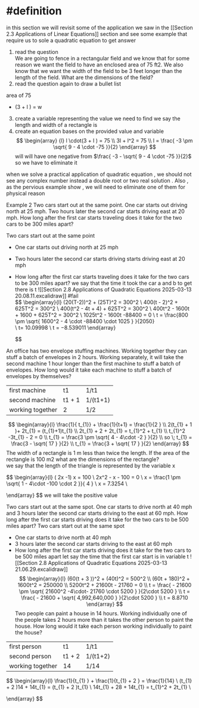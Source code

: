 # #definition 
in this section we will revisit some of the application we saw  in the [[Section 2.3 Applications of Linear Equations]] section and see  some example  that require us to sole  a quadratic equation to get answer 
1.  read the  question  
We are going to fence in a rectangular field and we know that for some reason we want the field to have an enclosed area of 75 ft2. We also know that we want the width of the field to be 3 feet longer than the length of the field. What are the dimensions of the field?
2.  read the question  again to draw a bullet  list 

area  of  75  
- (3  +  l ) = w 
3.  create a  variable representing the  value we need to find   we say  the length and width  of  a rectangle is 
4. create an equation bases on the provided value and  variable  
$$ \begin{array} {l}  
 l  \cdot(3  +  l )     =  75   \\
3l  +  l^2    = 75    \\
l   =   \frac{  -3 \pm \sqrt{ 9 -  4 \cdot -75  }}{2}
\end{array}   $$  will  will have one  negative from $\frac{  -3 - \sqrt{ 9 -  4 \cdot -75  }}{2}$  so we have to eliminate it 



when  we  solve a practical   application  of   quadratic  equation  ,  we should not see any complex  number instead a double  root or two real solution  .  Also ,  as  the pervious example show  ,  we  will need to eliminate one of them  for  physical reason   


Example 2 Two cars start out at the same point. One car starts out driving north at 25 mph. Two hours later the second car starts driving east at 20 mph. How long after the first car starts traveling does it take for the two cars to be 300 miles apart? 

Two cars start out at the same point  
-  One car starts out driving north at 25 mph  
-  Two hours later the second car starts driving  starts driving east at 20 mph   
- How long after the first car starts traveling does it take for the two cars to be 300 miles apart? 
we  say that the time   it took  the car a  and b  to get there is  t 
![[Section 2.8  Applications of Quadratic Equations 2025-03-13 20.08.11.excalidraw]]
#fail  
$$
\begin{array}{l}
(20(T-2))^2    +  (25T)^2    =   300^2   \\
400(t -  2)^2  +  625T^2   =  300^2    \\
 400(t^2 -  4t + 4)  +  625T^2   =   300^2     \\
400t^2    -  1600t  +  1600  +   625T^2   = 300^2        \\
1025t^2   -    1600t -88400 =  0   \\
t =  \frac{800 \pm  \sqrt{ 1600^2   -  4 \cdot -88400  \cdot 1025   }  }{2050}  
\\ t=  10.09998   \\
t =  −8.539011
\end{array} 

 
  $$

An office has two envelope stuffing machines. Working together they can stuff a batch of envelopes in 2 hours. Working separately, it will take the second machine 1 hour longer than the first machine to stuff a batch of envelopes. How long would it take each machine to stuff a batch of envelopes by themselves?

|                  |          |          |
| ---------------- | -------- | -------- |
| first machine    | t1       | 1/t1     |
| second  machine  | t1   + 1 | 1/(t1+1) |
| working together | 2        | 1/2      |

$$
\begin{array}{l}
\frac{1}{ t_{1}}    + \frac{1}{t+1}  =  \frac{1}{2 }  \\
2(t_{1}  + 1  )+   2t_{1}     =  (t_{1}+1)t_{1} \\
2t_{1}   +  2  +   2t_{1}    =  t_{1}^2  + t_{1}   \\
t_{1}^2 -3t_{1} - 2     =  0    \\
t_{1}  =  \frac{3  \pm \sqrt{ 4  -  4\cdot   -2   }  }{2}   \\
so  \;  t_{1}  =  \frac{3   -  \sqrt{  17  }  }{2}   \\
t_{1}   =  \frac{3   +  \sqrt{ 17 }  }{2}
\end{array}
 $$ The width of a rectangle is 1 m less than twice the length. If the area of the rectangle is 100 m2 what are the dimensions of the rectangle?   
we say that the length  of the triangle  is  represented by  the variable x  


$$
\begin{array}{l}
( 2x -1) x   =  100     \\
2x^2    - x     - 100    =  0    \\
x  =  \frac{1  \pm   \sqrt{ 1   -  4\cdot  -100  \cdot  2   }}{   4  }  \\
x   =  7.3254   \\

\end{array}
 $$
 we will take the positive value 


Two cars start out at the same spot. One car starts to drive north at 40 mph and 3 hours later the second car starts driving to the east at 60 mph. How long after the first car starts driving does it take for the two cars to be 500 miles apart?
Two cars start out at the same spot     
- One car starts to drive north at 40 mph   
- 3 hours later the second car starts driving to the east at 60 mph   
- How long after the first car starts driving does it take for the two cars to be 500 miles apart 
let say the time that the first car start is  in variable t 
![[Section 2.8  Applications of Quadratic Equations 2025-03-13 21.06.29.excalidraw]]  
$$
\begin{array}{l}
(60(t + 3  ))^2  + (40t)^2  =  500^2   \\
 (60t +  180)^2  +  1600t^2    =   250000    \\
5200t^2   +  21600t  - 21760      =   0  \\
 t    = \frac{  - 21600  \pm  \sqrt{  21600^2   -4\cdot- 21760 \cdot 5200    } }{2\cdot 5200 } \\
   t    = \frac{  - 21600  +  \sqrt{ 4,992,640,000   } }{2\cdot 5200 }  \\
t  = 8.8710  
\end{array} 
 $$
Two people can paint a house in 14 hours. Working individually one of the people takes 2 hours more than it takes the other person to paint the house. How long would it take each person working individually to paint the house?   

|                  |          |          |
| ---------------- | -------- | -------- |
| first person     | t1       | 1/t1     |
| second  person   | t1   + 2 | 1/(t1+2) |
| working together | 14       | 1/14     |
$$
\begin{array}{l}
\frac{1}{t_{1} }    +   \frac{1}{t_{1}  + 2 }  =  \frac{1}{14} \\
(t_{1}  + 2 )14 +   14t_{1}     =   (t_{1}  + 2 )t_{1}   \\
14t_{1} +  28   +   14t_{1}   =   t_{1}^2   + 2t_{1}   \\

\end{array} 
 $$